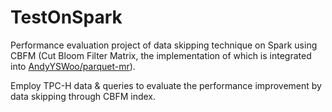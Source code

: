 # TestOnSpark
Performance evaluation project of data skipping technique on Spark using CBFM (Cut Bloom Filter Matrix, the implementation of which is integrated into [AndyYSWoo/parquet-mr](https://github.com/AndyYSWoo/parquet-mr)).

Employ TPC-H data & queries to evaluate the performance improvement by data skipping through CBFM index.
